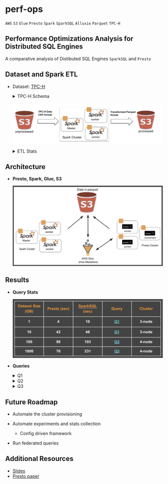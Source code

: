 # perf-ops

`AWS` `S3` `Glue` `Presto` `Spark` `SparkSQL` `Alluxio` `Parquet` `TPC-H`

## Performance Optimizations Analysis for Distributed SQL Engines

A comparative analysis of Distibuted SQL Engines `SparkSQL` and `Presto`

## Dataset and Spark ETL

- Dataset: [TPC-H](http://www.tpc.org/tpch/)

    <details>
    <summary>TPC-H Schema</summary>

  ![TPC-H Schema](./assets/tpch-schema-snowflake.png)

    </details>

  ![spark-etl](./assets/spark-etl.png)

  <details>
  <summary>ETL Stats</summary>

  ![spark-etl-stats](./assets/spark-etl-stats.png)

  **7 node:** 1 x m4.xlarge(master), 6 x m4.large(worker nodes)

  **3 node:** 1 x m4.xlarge(master), 2 x m4.large(worker nodes)

  </details>

## Architecture

- **Presto, Spark, Glue, S3**

  ![architecture.png](./assets/architecture.png)

## Results

- **Query Stats**

  ![query-stats](./assets/query-stats.png)

- **Queries**

  <details>
  <summary>Q1</summary>

  ![q1](./assets/q1.png)

  </details>

  <details>
  <summary>Q2</summary>

  ![q2](./assets/q2.png)

  </details>

  <details>
  <summary>Q3</summary>

  ![q3](./assets/q3.png)

  </details>

## Future Roadmap

- Automate the cluster provisioning

- Automate experiments and stats collection

  - Config driven framework

- Run federated queries

## Additional Resources

- [Slides](http://bit.ly/perf-ops-slides)
- [Presto paper](https://prestosql.io/Presto_SQL_on_Everything.pdf)
